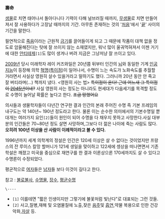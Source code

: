 **壽命**

[생물](%EC%83%9D%EB%AC%BC.md)로 치면 태어나서 돌아다니다 기력이 다해 널브러질 때까지,
[무생물](%EB%AC%B4%EC%83%9D%EB%AC%BC.md)로 치면 만들어져서 잘 사용하다가 고장날 때까지의 기간. 아무튼
존재하는 것의 '[처음](%EC%B2%98%EC%9D%8C.md)'에서 '[끝](%EB%81%9D.md)' 사이의 기간을 말한다.

필연적으로 [죽음](%EC%A3%BD%EC%9D%8C.md)이라는 근원적 [금기](%EA%B8%88%EA%B8%B0.md)를
끌어들이게 되고 그 때문에 작품이 대책 없을 정도로 암울해진다는 탓에 잘 쓰이지 않는 소재였지만, 워낙 많이 울궈먹혀져서 이젠 거기에 대한
[안티테제](%EC%95%88%ED%8B%B0%ED%85%8C%EC%A0%9C.md)`[1]`도 많이 생겨나 버려 지금은 그냥저냥 잘
쓰이고 있다.

[2009년](2009%EB%85%84.md) 당시 미래학자 레이 커즈와일은 20년쯤 뒤부터 인간의
[뇌](%EB%87%8C.md)와 동일한 기계
[인공지능](%EC%9D%B8%EA%B3%B5%EC%A7%80%EB%8A%A5.md)이 등장해 의학
[혁명](%ED%98%81%EB%AA%85.md)([특이점](%ED%8A%B9%EC%9D%B4%EC%A0%90.md))이
일어나서, 수명이 느는 속도가 노화속도를 추월할 거라면서 사실상 영원히 살수 있을거라고 말하기도 했다. 그러니까 20년 동안 안 죽고 잘
버티라며(...) 책까지 냈다. <영원히 사는 법> <del>특이점이 온다! 근데 어느새 그 특이점이
[2045년](2045%EB%85%84.md)이네?</del> 사실 영원히 사는 정도는 아니라도 현세대가 다음세기를 목격할 정도로
수명이 늘어날 확률은 높다고 한다. <del>조금 망했어요</del>

의사들과 생물학자들이 다년간 연구한 결과 인간의 본래 주어진 수명 즉 기본 프레임의 내구도는 약 140년~ 190년 정도라고 한다. 물론
이는 순수한 의미에서의 기본수명일 뿐 대개는 여러가지 요인`[2]`들이 원인이 되어 수명을 다 채우지 못하고 사망한다.사실 대부분의 인간들은
70~80년 정도 살면 사망하며,그보다 더 젊은 나이에 죽는 사람도 많다.**오히려 100년 이상을 산 사람이 이례적이라고 볼 수 있다.**

1996년까지 세계 의학계의 정설은 인간은 120세 이상은 살 수 없다는 것이었지만 프랑스의 잔 루이스 칼망 할머니가 121세 생일을
맞이하고 122세에 셍상을 떠나면면서 기존 학설은 깨졌고 미국을 중심으로 재연구를 한 결과 이론상으론 170세까지도 살 수 있다고 수명론이
수정되었다.

평균적으로 [여자](%EC%97%AC%EC%9E%90.md)들은 [남자](%EB%82%A8%EC%9E%90.md)들 보다 이것이
길다고 한다.

참고 : [불로불사](%EB%B6%88%EB%A1%9C%EB%B6%88%EC%82%AC.md),
[수명물](%EC%88%98%EB%AA%85%EB%AC%BC.md), [장수](%EC%9E%A5%EC%88%98.md), [평균수명](%ED%8F%89%EA%B7%A0%20%EC%88%98%EB%AA%85.md)

`\----`

  * `[1]` 이를테면 "짧은 인생이지만 그렇기에 불꽃처럼 빛난다"로 대표되는 그런 것들.
  * `[2]` 사고,질병,재해 및 오염물질에 노출,잦은 [음주](%EC%9D%8C%EC%A3%BC.md)및 [흡연](%ED%9D%A1%EC%97%B0.md),약물 복용으로 인한 건강 악화,[자살](%EC%9E%90%EC%82%B4.md) 등.


